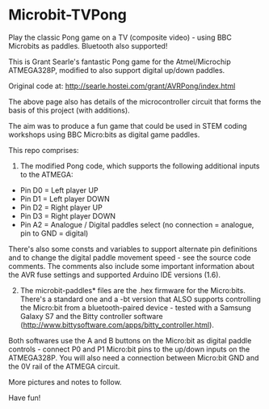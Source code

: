 # Microbit-TVPong

Play the classic Pong game on a TV (composite video) - using BBC Microbits as paddles. Bluetooth also supported!

This is Grant Searle's fantastic Pong game for the Atmel/Microchip ATMEGA328P, modified to also support digital up/down paddles.

Original code at: http://searle.hostei.com/grant/AVRPong/index.html

The above page also has details of the microcontroller circuit that forms the basis of this project (with additions).

The aim was to produce a fun game that could be used in STEM coding workshops using BBC Micro:bits as digital game paddles.

This repo comprises:

1) The modified Pong code, which supports the following additional inputs to the ATMEGA:

* Pin D0 = Left player UP
* Pin D1 = Left player DOWN
* Pin D2 = Right player UP
* Pin D3 = Right player DOWN
* Pin A2 = Analogue / Digital paddles select (no connection = analogue, pin to GND = digital)

There's also some consts and variables to support alternate pin definitions and to change the digital paddle movement speed -
see the source code comments. The comments also include some important information about the AVR fuse settings and supported
Arduino IDE versions (1.6).

2) The microbit-paddles* files are the .hex firmware for the Micro:bits. There's a standard one and a -bt version that ALSO
supports controlling the Micro:bit from a bluetooth-paired device - tested with a Samsung Galaxy S7 and the Bitty controller
software (http://www.bittysoftware.com/apps/bitty_controller.html).

Both softwares use the A and B buttons on the Micro:bit as digital paddle controls - connect P0 and P1 Micro:bit pins
to the up/down inputs on the ATMEGA328P. You will also need a connection between Micro:bit GND and the 0V rail of the ATMEGA circuit.

More pictures and notes to follow.

Have fun!


